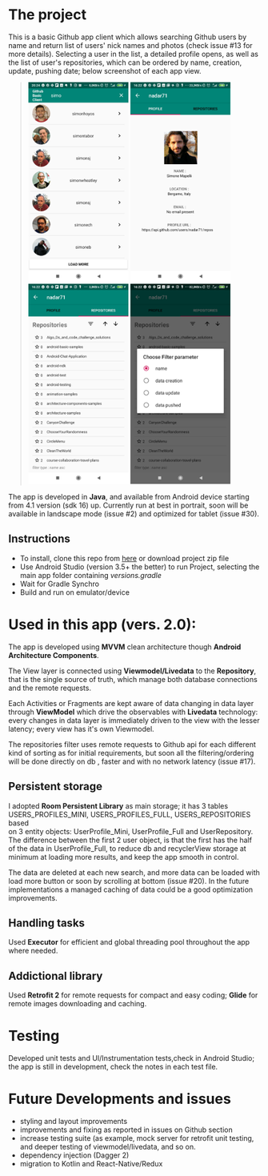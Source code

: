 
# The project
This is a basic Github app client which allows searching Github users by name and return list of users' nick names and photos (check issue #13 for more details). Selecting a user in the list, a detailed profile opens, as well as the list of user's repositories, which can be ordered by name, creation, update, pushing date; below screenshot of each app view.


> <img src="/sshots/screenshot_1.jpg" width="200"> <img src="/sshots/screenshot_2.jpg" width="200"> <img src="/sshots/screenshot_3.jpg" width="200"> <img src="/sshots/screenshot_4.jpg" width="200">

The app is developed in **Java**, and available from Android device starting from 4.1 version (sdk 16) up. 
Currently run at best in portrait, soon will be available in landscape mode (issue #2) and optimized for tablet (issue #30).



## Instructions

- To install, clone this repo from [here](https://github.com/nadar71/GithubClientBasic) or download project zip file 
- Use Android Studio (version 3.5+ the better) to run Project, selecting the main app folder containing *versions.gradle* 
- Wait for Gradle Synchro
- Build and run on emulator/device


# Used in this app (vers. 2.0):

The app is developed using  **MVVM** clean architecture though **Android Architecture Components**. 

The View layer is connected using **Viewmodel/Livedata** to the **Repository**, that is the single source of truth, which manage both database connections and the remote requests.

Each Activities or Fragments are kept aware of data changing in data layer through **ViewModel** which drive the observables with **Livedata** technology: every changes in data layer is immediately driven to the view with the lesser latency; every view has it's own Viewmodel.

The repositories filter uses remote requests to Github api for each different kind of sorting as for initial requirements, but soon all the filtering/ordering will be done directly on db , faster and with no network latency (issue #17).


## Persistent storage
I adopted **Room Persistent Library** as main storage; it has 3 tables USERS_PROFILES_MINI, USERS_PROFILES_FULL, USERS_REPOSITORIES based  
on 3 entity objects: UserProfile_Mini, UserProfile_Full and UserRepository.
The difference between the first 2 user object, is that the first has the half of the data in UserProfile_Full, to reduce db and recyclerView storage at minimum at loading more results, and keep the app smooth in control.

The data are deleted at each new search, and more data can be loaded with load more button or soon by scrolling at bottom (issue #20).
In the future implementations a managed caching of data could be a good optimization improvements.

## Handling tasks
Used **Executor** for efficient and global threading pool throughout the app where needed.

## Addictional library
Used **Retrofit 2** for remote requests for compact and easy coding; **Glide** for remote images downloading and caching.


# Testing
Developed unit tests and UI/Instrumentation tests,check in Android Studio; the app is still in development, check the notes in each test file.



# Future Developments and issues

- styling and layout improvements
- improvements and fixing as reported in issues on Github section 
- increase testing suite (as example, mock server for retrofit unit testing, and deeper testing of viewmodel/livedata, and so on.
- dependency injection (Dagger 2)
- migration to Kotlin and React-Native/Redux




